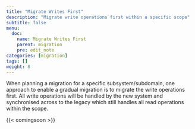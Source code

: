 ```yaml
---
title: "Migrate Writes First"
description: "Migrate write operations first within a specific scope"
subtitle: false
menu:
  doc:
    name: Migrate Writes First
    parent: migration
    pre: edit_note
categories: [migration]
tags: []
weight: 8
---
```


When planning a migration for a specific subsystem/subdomain, one approach to enable a gradual migration is to migrate the write operations first. All write operations will be handled by the new system and synchronised across to the legacy which still handles all read operations within the scope.

{{< comingsoon >}}
